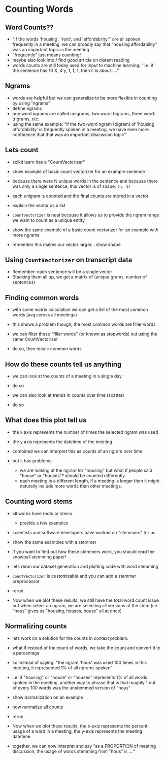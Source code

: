 # Counting Words

## Word Counts??

* "if the words 'housing', 'rent', and 'affordability'" are all spoken frequently in a meeting, we can broadly say that "housing affordability" was an important topic in the meeting
* "frequently" just means counting!
* maybe also look into / find good article on distant reading
* words counts are still today used for input to machine learning: "i.e. if the sentence has 10 X, 4 y, 1, 1, 1, then it is about ...."

## Ngrams

* words are helpful but we can generalize to be more flexible in counting by using "ngrams"
* define ngrams
* one word ngrams are called unigrams, two word: bigrams, three word: trigrams, etc.
* using the same example: "if the two-word ngram (bigram) of 'housing affordability' is frequently spoken in a meeting, we have even more confidence that that was an important discussion topic"

## Lets count

* scikit learn has a "CountVectorizer"
* show example of basic count vectorizer for an example sentence

* because there were N unique words in the sentence and because there was only a single sentence, this vector is of shape: `(n, 1)`

* each unigram is counted and the final counts are stored in a vector

* explain the vector as a list

* `CountVectorizer` is neat because it allows us to provide the ngram range we want to count as a unique entity
* show the same example of a basic count vectorizer for an example with more ngrams
* remember this makes our vector larger... show shape

## Using `CountVectorizer` on transcript data

* Remember: each sentence will be a single vector
* Stacking them all up, we get a matrix of (unique grams, number of sentences)

## Finding common words

* with some matrix calculation we can get a list of the most common words (avg across all meetings)
* this shows a problem though, the most common words are filler words

* we can filter these "filler words" (or known as stopwords) out using the same CountVectorizer

* do so, then recalc common words

## How do these counts tell us anything

* we can look at the counts of a meeting in a single day
* do so

* we can also look at trends in counts over time (scatter)
* do so

## What does this plot tell us

* the x axis represents the number of times the selected ngram was used
* the y axis represents the datetime of the meeting

* combined we can interpret this as counts of an ngram over time

* but it has problems:
    * we are looking at the ngram for "housing" but what if people said "house" or "houses"? should be counted differently
    * each meeting is a different length, if a meeting is longer then it might naturally include more words than other meetings.

## Counting word stems

* all words have roots or stems
    * provide a few examples
* scientists and software developers have worked on "stemmers" for us
* show the same examples with a stemmer
* if you want to find out how these stemmers work, you should read the snowball stemming paper!

* lets rerun our dataset generation and plotting code with word stemming

* `CountVectorizer` is customizable and you can add a stemmer preprocessor

* rerun

* Now when we plot these results, we still have the total word count issue but when select an ngram, we are selecting all versions of the stem (i.e. "hous" gives us "housing, houses, house" all at once)

## Normalizing counts

* lets work on a solution for the counts in context problem.
* what if instead of the count of words, we take the count and convert it to a percentage

* so instead of saying: "the ngram 'hous' was used 100 times in this meeting, it represented 1% of all ngrams spoken"
* i.e. if "housing" or "house" or "houses" represents 1% of all words spoken in the meeting, another way to phrase that is that roughly 1 out of every 100 words was the unstemmed version of "hous"

* show normalization on an example

* now normalize all counts

* rerun

* Now when we plot these results, the x-axis represents the percent usage of a word in a meeting, the y-axis represents the meeting datetime
* together, we can now interpret and say "as a PROPORTION of meeting discussion, the usage of words stemming from "hous" is ...."

